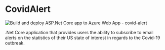 # CovidAlert
![Build and deploy ASP.Net Core app to Azure Web App - covid-alert](https://github.com/sumaiyaasif/CovidAlert/workflows/Build%20and%20deploy%20ASP.Net%20Core%20app%20to%20Azure%20Web%20App%20-%20covid-alert/badge.svg?branch=master)

.Net Core application that provides users the ability to subscribe to email alerts on the statistics of their US state of interest in regards to the Covid-19 outbreak. 
